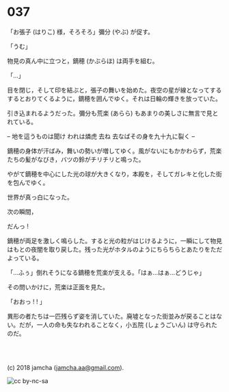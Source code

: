 

# 037

「お張子 (はりこ) 様，そろそろ」彌分 (やぶ) が促す。  

「うむ」  

物見の真ん中に立つと，鏑穂 (かぶらほ) は両手を組む。  

「…」  

目を閉じ，そして印を結ぶと，張子の舞いを始めた。夜空の星が線となってするするとおりてくるように，鏑穂を囲んでゆく。それは日輪の輝きを放っていた。  

引き込まれるようだった。彌分も荒楽 (あらら) もあまりの美しさに無言で見とれている。  

&#x2013; 地を這うものは聞け われは燐虎 去ね 去なばその身を九十九に裂く &#x2013;  

鏑穂の身体が汗ばみ，舞いの勢いが増してゆく。風がないにもかかわらず，荒楽たちの髪がなびき，バツの鈴がチリチリと鳴った。  

やがて鏑穂を中心にした光の球が大きくなり，本殿を，そしてガレキと化した街を包んでゆく。  

世界が真っ白になった。  

次の瞬間，  

だんっ !  

鏑穂が両足を激しく鳴らした。すると光の粒がはじけるように，一瞬にして物見はもとの夜闇を取り戻した。残った光がホタルのようにちらちらとあたりをただよっている。  

「…ふぅ」倒れそうになる鏑穂を荒楽が支える。「はぁ…はぁ…どうじゃ」  

その問いかけに，荒楽は正面を見た。  

「おおっ ! ! 」  

異形の者たちは一匹残らず姿を消していた。廃墟となった街並みが戻ることはない。だが，一人の命も失なわれることなく，小五院 (しょうごいん) は守られたのだ。  

<br>  
<br>  

(c) 2018 jamcha (jamcha.aa@gmail.com).  

![cc by-nc-sa](https://i.creativecommons.org/l/by-nc-sa/4.0/88x31.png)  

